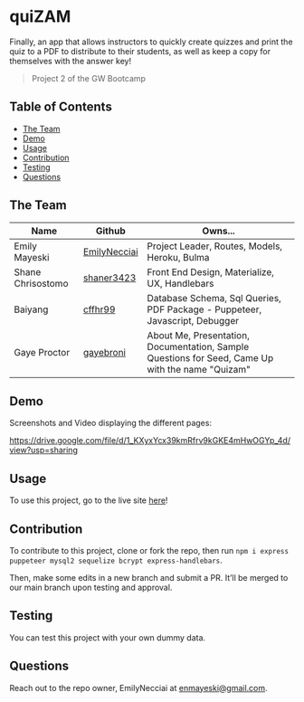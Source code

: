 # quiZAM

Finally, an app that allows instructors to quickly create quizzes and print the quiz to a PDF to distribute to their students, as well as keep a copy for themselves with the answer key!

> Project 2 of the GW Bootcamp

## Table of Contents
  - [The Team](#the-team)
  - [Demo](#Demo)
  - [Usage](#usage)
  - [Contribution](#contribution)
  - [Testing](#testing)
  - [Questions](#questions)

## The Team

| Name | Github | Owns... | 
| ---- | ------ | --------|
| Emily Mayeski | [EmilyNecciai](https://www.github.com/EmilyNecciai) | Project Leader, Routes, Models, Heroku, Bulma | 
| Shane Chrisostomo | [shaner3423](https://github.com/shaner3423) | Front End Design, Materialize, UX, Handlebars |
| Baiyang | [cffhr99](https://github.com/cffhr99) | Database Schema, Sql Queries, PDF Package - Puppeteer, Javascript, Debugger |
| Gaye Proctor | [gayebroni](https://github.com/gayebroni) | About Me, Presentation, Documentation, Sample Questions for Seed, Came Up with the name "Quizam" |

## Demo
Screenshots and Video displaying the different pages: 

https://drive.google.com/file/d/1_KXyxYcx39kmRfrv9kGKE4mHwOGYp_4d/view?usp=sharing





## Usage 
To use this project, go to the live site [here](https://quizam.herokuapp.com/)!

## Contribution
To contribute to this project, clone or fork the repo, then run `npm i express puppeteer mysql2 sequelize bcrypt express-handlebars`.

Then, make some edits in a new branch and submit a PR. It’ll be merged to our main branch upon testing and approval.

## Testing
You can test this project with your own dummy data.

## Questions
Reach out to the repo owner, EmilyNecciai at enmayeski@gmail.com.



